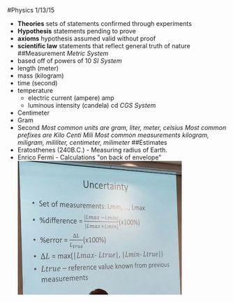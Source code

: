 #Physics 1/13/15
- **Theories** sets of statements confirmed through experiments
- **Hypothesis** statements pending to prove
- **axioms** hypothesis assumed valid without proof
- **scientific law** statements that reflect general truth of nature
##Measurement
*Metric System*
- based off of powers of 10
*SI System* 
- length (meter)
- mass (kilogram)
- time (second)
- temperature
	 - electric current (ampere) amp
	 - luminous intensity (candela) cd
*CGS System*
- Centimeter
- Gram
- Second
*Most common units are gram, liter, meter, celsius*
*Most common prefixes are Kilo Centi Mili*
*Most common measurements kilogram, miligram, mililiter, centimeter, milimeter*
##Estimates
- Eratosthenes (240B.C.) - Measuring radius of Earth.
- Enrico Fermi - Calculations "on back of envelope"
![uncertainty](uncertainty.png)




